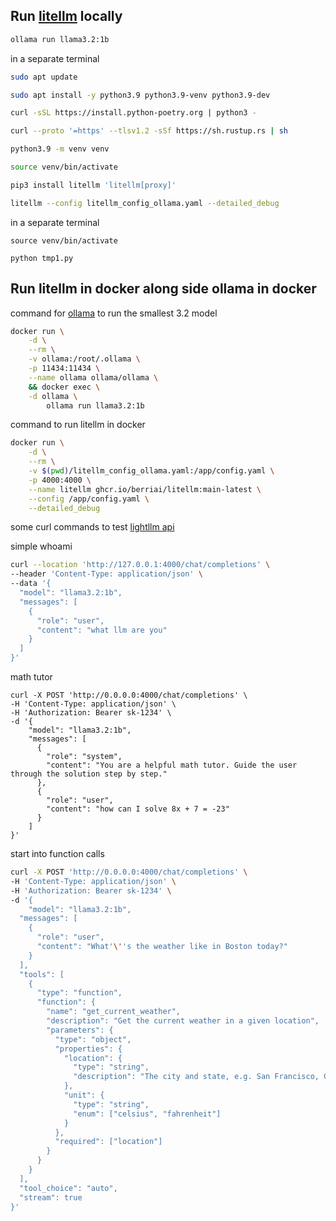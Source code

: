 ## Run [litellm](https://github.com/BerriAI/litellm) locally


```bash
ollama run llama3.2:1b
```

in a separate terminal 

```bash
sudo apt update

sudo apt install -y python3.9 python3.9-venv python3.9-dev

curl -sSL https://install.python-poetry.org | python3 -

curl --proto '=https' --tlsv1.2 -sSf https://sh.rustup.rs | sh

python3.9 -m venv venv

source venv/bin/activate

pip3 install litellm 'litellm[proxy]'

litellm --config litellm_config_ollama.yaml --detailed_debug
```

in a separate terminal

```
source venv/bin/activate

python tmp1.py
```


## Run litellm in docker along side ollama in docker


command for [ollama](https://hub.docker.com/r/ollama/ollama) to run the smallest 3.2 model


```bash
docker run \
	-d \
	--rm \
	-v ollama:/root/.ollama \
	-p 11434:11434 \
	--name ollama ollama/ollama \
	&& docker exec \
	-d ollama \
		ollama run llama3.2:1b
```

command to run litellm in docker

```bash
docker run \
	-d \
	--rm \
	-v $(pwd)/litellm_config_ollama.yaml:/app/config.yaml \
	-p 4000:4000 \
	--name litellm ghcr.io/berriai/litellm:main-latest \
	--config /app/config.yaml \
	--detailed_debug
```


some curl commands to test [lightllm api](http://localhost:4000)


simple whoami

``` bash
curl --location 'http://127.0.0.1:4000/chat/completions' \
--header 'Content-Type: application/json' \
--data '{
  "model": "llama3.2:1b",
  "messages": [
    {
      "role": "user",
      "content": "what llm are you"
    }
  ]
}'
```

math tutor
```
curl -X POST 'http://0.0.0.0:4000/chat/completions' \
-H 'Content-Type: application/json' \
-H 'Authorization: Bearer sk-1234' \
-d '{
    "model": "llama3.2:1b",
    "messages": [
      {
        "role": "system",
        "content": "You are a helpful math tutor. Guide the user through the solution step by step."
      },
      {
        "role": "user",
        "content": "how can I solve 8x + 7 = -23"
      }
    ]
}'
```


start into function calls

```bash
curl -X POST 'http://0.0.0.0:4000/chat/completions' \
-H 'Content-Type: application/json' \
-H 'Authorization: Bearer sk-1234' \
-d '{
    "model": "llama3.2:1b",
  "messages": [
    {
      "role": "user",
      "content": "What'\''s the weather like in Boston today?"
    }
  ],
  "tools": [
    {
      "type": "function",
      "function": {
        "name": "get_current_weather",
        "description": "Get the current weather in a given location",
        "parameters": {
          "type": "object",
          "properties": {
            "location": {
              "type": "string",
              "description": "The city and state, e.g. San Francisco, CA"
            },
            "unit": {
              "type": "string",
              "enum": ["celsius", "fahrenheit"]
            }
          },
          "required": ["location"]
        }
      }
    }
  ],
  "tool_choice": "auto",
  "stream": true
}'
```